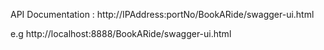 API Documentation : http://IPAddress:portNo/BookARide/swagger-ui.html

e.g
http://localhost:8888/BookARide/swagger-ui.html
